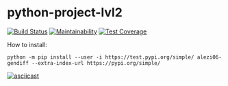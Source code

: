 # python-project-lvl2

[![Build Status](https://travis-ci.org/alezi06/python-project-lvl2.svg?branch=master)](https://travis-ci.org/alezi06/python-project-lvl2)
[![Maintainability](https://api.codeclimate.com/v1/badges/052dde4dc5160aec27d4/maintainability)](https://codeclimate.com/github/alezi06/python-project-lvl2/maintainability)
[![Test Coverage](https://api.codeclimate.com/v1/badges/052dde4dc5160aec27d4/test_coverage)](https://codeclimate.com/github/alezi06/python-project-lvl2/test_coverage)

How to install:

```
python -m pip install --user -i https://test.pypi.org/simple/ alezi06-gendiff --extra-index-url https://pypi.org/simple/
```

[![asciicast](https://asciinema.org/a/bHxLgzEHcXUIzJYnfMkvqSBLn.svg)](https://asciinema.org/a/bHxLgzEHcXUIzJYnfMkvqSBLn)